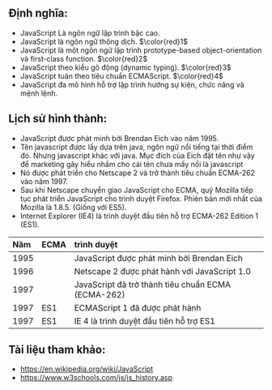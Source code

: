 ## Định nghĩa:

- JavaScript Là ngôn ngữ lập trình bậc cao.
- JavaScript là ngôn ngữ thông dịch. $\color{red}1$
- JavaScript là một ngôn ngữ lập trình prototype-based object-orientation và first-class function. $\color{red}2$
- JavaScript theo kiểu gõ động (dynamic typing). $\color{red}3$
- JavaScript tuân theo tiêu chuẩn ECMAScript. $\color{red}4$
- JavaScript đa mô hình hỗ trợ lập trình hướng sự kiện, chức năng và mệnh lệnh.

## Lịch sử hình thành:

- JavaScript được phát minh bởi Brendan Eich vào năm 1995.
- Tên javascript được lấy dựa trên java, ngôn ngữ nổi tiếng tại thời điểm đó. Nhưng javascript khác với java. Mục đích của Eich đặt tên như vậy để marketing gây hiểu nhầm cho cái tên chưa mấy nổi là javascript
- Nó được phát triển cho Netscape 2 và trở thành tiêu chuẩn ECMA-262 vào năm 1997.
- Sau khi Netscape chuyển giao JavaScript cho ECMA, quỹ Mozilla tiếp tục phát triển JavaScript cho trình duyệt Firefox. Phiên bản mới nhất của Mozilla là 1.8.5. (Giống với ES5).
- Internet Explorer (IE4) là trình duyệt đầu tiên hỗ trợ ECMA-262 Edition 1 (ES1).

| Năm  | ECMA     | trình duyệt                                        |
| :--- | :------- | :-------------------------                         |
| 1995 |          | JavaScript được phát minh bởi Brendan Eich         |
| 1996 |          | Netscape 2 được phát hành với JavaScript 1.0       |
| 1997 |          | JavaScript đã trở thành tiêu chuẩn ECMA (ECMA-262) |
| 1997 | ES1      | ECMAScript 1 đã được phát hành                     |
| 1997 | ES1      | IE 4 là trình duyệt đầu tiên hỗ trợ ES1            |


## Tài liệu tham khảo:

- https://en.wikipedia.org/wiki/JavaScript
- https://www.w3schools.com/js/js_history.asp